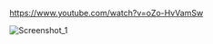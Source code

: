 https://www.youtube.com/watch?v=oZo-HvVamSw

![Screenshot_1](https://github.com/offpic/JPG-STM32-TJPGD-3-5-ILI9486-8-BIT-STM32F401-SD-DMA/assets/31142397/f77fc1df-30df-4e63-8196-c0810bce11e0)
